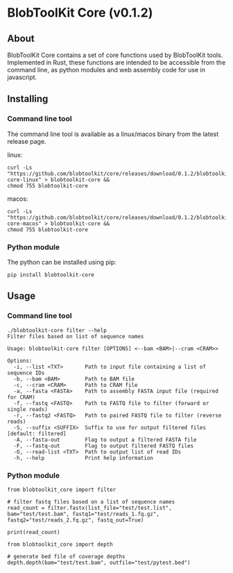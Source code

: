 # BlobToolKit Core (v0.1.2)

## About

BlobToolKit Core contains a set of core functions used by BlobToolKit tools. Implemented in Rust, these functions are intended to be accessible from the command line, as python modules and web assembly code for use in javascript.

## Installing

### Command line tool

The command line tool is available as a linux/macos binary from the latest release page.

linux:

```
curl -Ls "https://github.com/blobtoolkit/core/releases/download/0.1.2/blobtoolkit-core-linux" > blobtoolkit-core &&
chmod 755 blobtoolkit-core
```

macos:

```
curl -Ls "https://github.com/blobtoolkit/core/releases/download/0.1.2/blobtoolkit-core-macos" > blobtoolkit-core &&
chmod 755 blobtoolkit-core
```

### Python module

The python can be installed using pip:

```
pip install blobtoolkit-core
```

## Usage

### Command line tool

```
./blobtoolkit-core filter --help
Filter files based on list of sequence names

Usage: blobtoolkit-core filter [OPTIONS] <--bam <BAM>|--cram <CRAM>>

Options:
  -i, --list <TXT>       Path to input file containing a list of sequence IDs
  -b, --bam <BAM>        Path to BAM file
  -c, --cram <CRAM>      Path to CRAM file
  -a, --fasta <FASTA>    Path to assembly FASTA input file (required for CRAM)
  -f, --fastq <FASTQ>    Path to FASTQ file to filter (forward or single reads)
  -r, --fastq2 <FASTQ>   Path to paired FASTQ file to filter (reverse reads)
  -S, --suffix <SUFFIX>  Suffix to use for output filtered files [default: filtered]
  -A, --fasta-out        Flag to output a filtered FASTA file
  -F, --fastq-out        Flag to output filtered FASTQ files
  -O, --read-list <TXT>  Path to output list of read IDs
  -h, --help             Print help information
```

### Python module

```
from blobtoolkit_core import filter

# filter fastq files based on a list of sequence names
read_count = filter.fastx(list_file="test/test.list", bam="test/test.bam", fastq1="test/reads_1.fq.gz", fastq2="test/reads_2.fq.gz", fastq_out=True)

print(read_count)
```

```
from blobtoolkit_core import depth

# generate bed file of coverage depths
depth.depth(bam="test/test.bam", outfile="test/pytest.bed")


```
